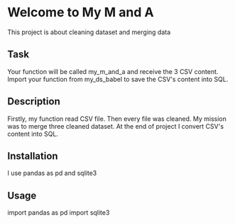 # Welcome to My M and A
This project is about cleaning dataset and merging data
## Task
Your function will be called my_m_and_a and receive the 3 CSV content. 
Import your function from my_ds_babel to save the CSV's content into SQL.
## Description
Firstly, my function read CSV file. Then every file was cleaned.
My mission was to merge three cleaned dataset. At the end of project I convert CSV's content into SQL. 
## Installation
I use pandas as pd and sqlite3
## Usage
import pandas as pd
import sqlite3
